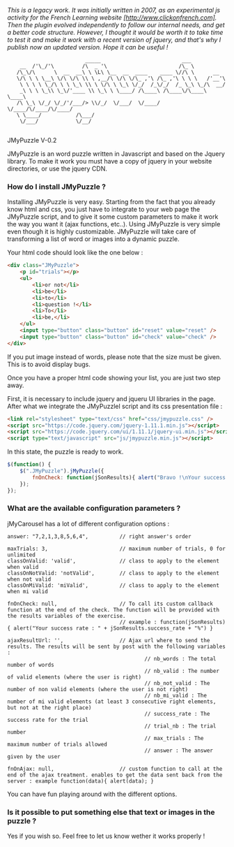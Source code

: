 *This is a legacy work. It was initially written in 2007, as an experimental js activity for the French Learning website [http://www.clickonfrench.com]. Then the plugin evolved independently to follow our internal needs, and get a better code structure. However, I thought it would be worth it to take time to test it and make it work with a recent version of jquery, and that's why I publish now an updated version. Hope it can be useful !*
```
                         _____                          ___
    __  /'\_/'\         /\  _ '\                       /\_ \
   /\_\/\      \  __  __\ \ \L\ \__  __  ____    ____ \//\ \      __
   \/\ \ \ \__\ \/\ \/\ \\ \ ,__/\ \/\ \/\_ ,'\ /\_ ,'\ \ \ \   /'__'\
    \ \ \ \ \_/\ \ \ \_\ \\ \ \/\ \ \_\ \/_/  /_\/_/  /_ \_\ \_/\  __/ 
    _\ \ \ \_\\ \_\/'____ \\ \_\ \ \____/ /\____\ /\____\/\____\ \____\
   /\ \_\ \/_/ \/_/'/___/> \\/_/  \/___/  \/____/ \/____/\/____/\/____/
   \ \____/           /\___/
    \/___/            \/__/
```
```
```

JMyPuzzle V-0.2

JMyPuzzle is an word puzzle written in Javascript and based on the Jquery library. To make it work you must have a copy of jquery in your website directories, or use the jquery CDN.


### How do I install JMyPuzzle ?

Installing JMyPuzzle is very easy. Starting from the fact that you already know html and css, you just have to integrate to your web page the JMyPuzzle script, and to give it some custom parameters to make it work the way you want it (ajax functions, etc..). Using JMyPuzzle is very simple even though it is highly customizable. JMyPuzzle will take care of transforming a list of word or images into a dynamic puzzle.

Your html code should look like the one below :
```html
<div class="JMyPuzzle">
    <p id="trials"></p>
    <ul>
        <li>or not</li>
        <li>be</li>
        <li>to</li>
        <li>question !</li>
        <li>To</li>
        <li>be,</li>
    </ul>
    <input type="button" class="button" id="reset" value="reset" />
    <input type="button" class="button" id="check" value="check" />
</div>
```

If you put image instead of words, please note that the size must be given. This is to avoid display bugs.

Once you have a proper html code showing your list, you are just two step away.

First, it is necessary to include jquery and jqueru UI libraries in the page.
After what we integrate the JMyPuzzlel script and its css presentation file :
```html
<link rel="stylesheet" type="text/css" href="css/jmypuzzle.css" />
<script src="https://code.jquery.com/jquery-1.11.1.min.js"></script>
<script src="https://code.jquery.com/ui/1.11.1/jquery-ui.min.js"></script>
<script type="text/javascript" src="js/jmypuzzle.min.js"></script>
```

In this state, the puzzle is ready to work.

```javascript
$(function() {
    $(".JMyPuzzle").jMyPuzzle({
        fnOnCheck: function(jSonResults){ alert("Bravo !\nYour success rate : " + jSonResults.success_rate + "%") }
    });
});
```

### What are the available configuration parameters ?

jMyCarousel has a lot of different configuration options :

```
answer: "7,2,1,3,8,5,6,4",			// right answer's order
        
maxTrials: 3,						// maximum number of trials, 0 for unlimited
classOnValid: 'valid',				// class to apply to the element when valid
classOnNotValid: 'notValid',		// class to apply to the element when not valid
classOnMiValid: 'miValid',			// class to apply to the element when mi valid
        			
fnOnCheck: null,					// To call its custom callback function at the end of the check. The function will be provided with the results variables of the exercise.
        							// example : function(jSonResults){ alert("Your success rate : " + jSonResults.success_rate + "%") }
        									
ajaxResultUrl: '',					// Ajax url where to send the results. The results will be sent by post with the following variables :
        									// nb_words : The total number of words
        									// nb_valid : The number of valid elements (where the user is right)
        									// nb_not_valid : The number of non valid elements (where the user is not right)
        									// nb_mi_valid : The number of mi valid elements (at least 3 consecutive right elements, but not at the right place)
        									// success_rate : The success rate for the trial
        									// trial_nb : The trial number
        									// max_trials : The maximum number of trials allowed 
        									// answer : The answer given by the user
        										
fnOnAjax: null,						// custom function to call at the end of the ajax treatment. enables to get the data sent back from the server : example function(data){ alert(data); }
```

You can have fun playing around with the different options.


### Is it possible to put something else that text or images in the puzzle ?

Yes if you wish so. Feel free to let us know wether it works properly ! 

